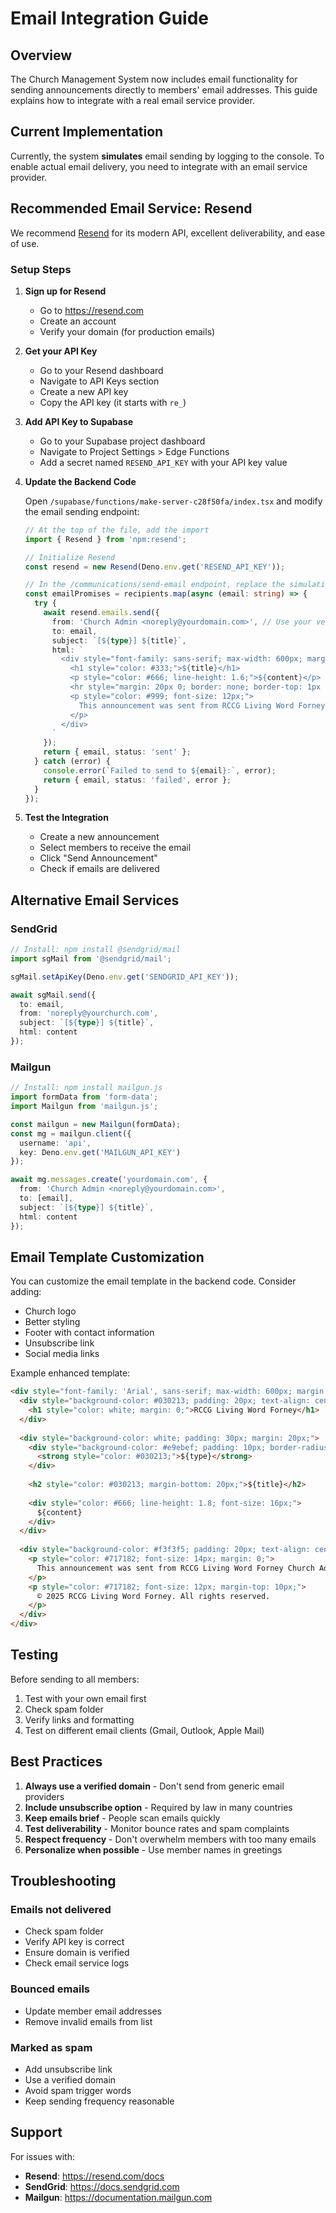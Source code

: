 # Email Integration Guide

## Overview

The Church Management System now includes email functionality for sending announcements directly to members' email addresses. This guide explains how to integrate with a real email service provider.

## Current Implementation

Currently, the system **simulates** email sending by logging to the console. To enable actual email delivery, you need to integrate with an email service provider.

## Recommended Email Service: Resend

We recommend [Resend](https://resend.com) for its modern API, excellent deliverability, and ease of use.

### Setup Steps

1. **Sign up for Resend**
   - Go to https://resend.com
   - Create an account
   - Verify your domain (for production emails)

2. **Get your API Key**
   - Go to your Resend dashboard
   - Navigate to API Keys section
   - Create a new API key
   - Copy the API key (it starts with `re_`)

3. **Add API Key to Supabase**
   - Go to your Supabase project dashboard
   - Navigate to Project Settings > Edge Functions
   - Add a secret named `RESEND_API_KEY` with your API key value

4. **Update the Backend Code**

   Open `/supabase/functions/make-server-c28f50fa/index.tsx` and modify the email sending endpoint:

   ```typescript
   // At the top of the file, add the import
   import { Resend } from 'npm:resend';

   // Initialize Resend
   const resend = new Resend(Deno.env.get('RESEND_API_KEY'));

   // In the /communications/send-email endpoint, replace the simulation code with:
   const emailPromises = recipients.map(async (email: string) => {
     try {
       await resend.emails.send({
         from: 'Church Admin <noreply@yourdomain.com>', // Use your verified domain
         to: email,
         subject: `[${type}] ${title}`,
         html: `
           <div style="font-family: sans-serif; max-width: 600px; margin: 0 auto;">
             <h1 style="color: #333;">${title}</h1>
             <p style="color: #666; line-height: 1.6;">${content}</p>
             <hr style="margin: 20px 0; border: none; border-top: 1px solid #eee;">
             <p style="color: #999; font-size: 12px;">
               This announcement was sent from RCCG Living Word Forney Church Admin
             </p>
           </div>
         `
       });
       return { email, status: 'sent' };
     } catch (error) {
       console.error(`Failed to send to ${email}:`, error);
       return { email, status: 'failed', error };
     }
   });
   ```

5. **Test the Integration**
   - Create a new announcement
   - Select members to receive the email
   - Click "Send Announcement"
   - Check if emails are delivered

## Alternative Email Services

### SendGrid

```typescript
// Install: npm install @sendgrid/mail
import sgMail from '@sendgrid/mail';

sgMail.setApiKey(Deno.env.get('SENDGRID_API_KEY'));

await sgMail.send({
  to: email,
  from: 'noreply@yourchurch.com',
  subject: `[${type}] ${title}`,
  html: content
});
```

### Mailgun

```typescript
// Install: npm install mailgun.js
import formData from 'form-data';
import Mailgun from 'mailgun.js';

const mailgun = new Mailgun(formData);
const mg = mailgun.client({
  username: 'api',
  key: Deno.env.get('MAILGUN_API_KEY')
});

await mg.messages.create('yourdomain.com', {
  from: 'Church Admin <noreply@yourdomain.com>',
  to: [email],
  subject: `[${type}] ${title}`,
  html: content
});
```

## Email Template Customization

You can customize the email template in the backend code. Consider adding:

- Church logo
- Better styling
- Footer with contact information
- Unsubscribe link
- Social media links

Example enhanced template:

```html
<div style="font-family: 'Arial', sans-serif; max-width: 600px; margin: 0 auto; background-color: #f9f9f9;">
  <div style="background-color: #030213; padding: 20px; text-align: center;">
    <h1 style="color: white; margin: 0;">RCCG Living Word Forney</h1>
  </div>
  
  <div style="background-color: white; padding: 30px; margin: 20px;">
    <div style="background-color: #e9ebef; padding: 10px; border-radius: 5px; margin-bottom: 20px;">
      <strong style="color: #030213;">${type}</strong>
    </div>
    
    <h2 style="color: #030213; margin-bottom: 20px;">${title}</h2>
    
    <div style="color: #666; line-height: 1.8; font-size: 16px;">
      ${content}
    </div>
  </div>
  
  <div style="background-color: #f3f3f5; padding: 20px; text-align: center;">
    <p style="color: #717182; font-size: 14px; margin: 0;">
      This announcement was sent from RCCG Living Word Forney Church Admin
    </p>
    <p style="color: #717182; font-size: 12px; margin-top: 10px;">
      © 2025 RCCG Living Word Forney. All rights reserved.
    </p>
  </div>
</div>
```

## Testing

Before sending to all members:

1. Test with your own email first
2. Check spam folder
3. Verify links and formatting
4. Test on different email clients (Gmail, Outlook, Apple Mail)

## Best Practices

1. **Always use a verified domain** - Don't send from generic email providers
2. **Include unsubscribe option** - Required by law in many countries
3. **Keep emails brief** - People scan emails quickly
4. **Test deliverability** - Monitor bounce rates and spam complaints
5. **Respect frequency** - Don't overwhelm members with too many emails
6. **Personalize when possible** - Use member names in greetings

## Troubleshooting

### Emails not delivered
- Check spam folder
- Verify API key is correct
- Ensure domain is verified
- Check email service logs

### Bounced emails
- Update member email addresses
- Remove invalid emails from list

### Marked as spam
- Add unsubscribe link
- Use a verified domain
- Avoid spam trigger words
- Keep sending frequency reasonable

## Support

For issues with:
- **Resend**: https://resend.com/docs
- **SendGrid**: https://docs.sendgrid.com
- **Mailgun**: https://documentation.mailgun.com
